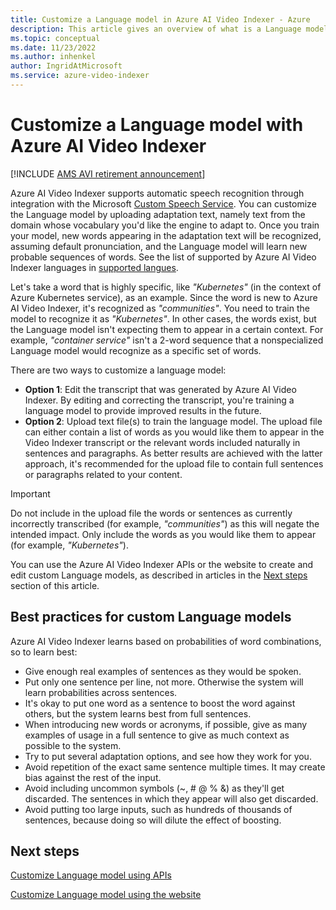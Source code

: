 ```yaml
---
title: Customize a Language model in Azure AI Video Indexer - Azure  
description: This article gives an overview of what is a Language model in Azure AI Video Indexer and how to customize it.
ms.topic: conceptual
ms.date: 11/23/2022
ms.author: inhenkel
author: IngridAtMicrosoft
ms.service: azure-video-indexer
---
```


# Customize a Language model with Azure AI Video Indexer

[!INCLUDE [AMS AVI retirement announcement](./includes/important-ams-retirement-avi-announcement.md)]

Azure AI Video Indexer supports automatic speech recognition through integration with the Microsoft [Custom Speech Service](https://azure.microsoft.com/services/cognitive-services/custom-speech-service/). You can customize the Language model by uploading adaptation text, namely text from the domain whose vocabulary you'd like the engine to adapt to. Once you train your model, new words appearing in the adaptation text will be recognized, assuming default pronunciation, and the Language model will learn new probable sequences of words. See the list of supported by Azure AI Video Indexer languages in [supported langues](language-support.md). 

Let's take a word that is highly specific, like *"Kubernetes"* (in the context of Azure Kubernetes service), as an example. Since the word is new to Azure AI Video Indexer, it's recognized as *"communities"*. You need to train the model to recognize it as *"Kubernetes"*. In other cases, the words exist, but the Language model isn't expecting them to appear in a certain context. For example, *"container service"* isn't a 2-word sequence that a nonspecialized Language model would recognize as a specific set of words.

There are two ways to customize a language model:

- **Option 1**: Edit the transcript that was generated by Azure AI Video Indexer. By editing and correcting the transcript, you're training a language model to provide improved results in the future.
- **Option 2**: Upload text file(s) to train the language model. The upload file can either contain a list of words as you would like them to appear in the Video Indexer transcript or the relevant words included naturally in sentences and paragraphs. As better results are achieved with the latter approach, it's recommended for the upload file to contain full sentences or paragraphs related to your content.
 
> [!Important]
> Do not include in the upload file the words or sentences as currently incorrectly transcribed (for example, *"communities"*) as this will negate the intended impact. 
> Only include the words as you would like them to appear (for example, *"Kubernetes"*).

You can use the Azure AI Video Indexer APIs or the website to create and edit custom Language models, as described in articles in the [Next steps](#next-steps) section of this article.

## Best practices for custom Language models

Azure AI Video Indexer learns based on probabilities of word combinations, so to learn best:

* Give enough real examples of sentences as they would be spoken.
* Put only one sentence per line, not more. Otherwise the system will learn probabilities across sentences.
* It's okay to put one word as a sentence to boost the word against others, but the system learns best from full sentences.
* When introducing new words or acronyms, if possible, give as many examples of usage in a full sentence to give as much context as possible to the system.
* Try to put several adaptation options, and see how they work for you.
* Avoid repetition of the exact same sentence multiple times. It may create bias against the rest of the input.
* Avoid including uncommon symbols (~, # @ % &) as they'll get discarded. The sentences in which they appear will also get discarded.
* Avoid putting too large inputs, such as hundreds of thousands of sentences, because doing so will dilute the effect of boosting.

## Next steps

[Customize Language model using APIs](customize-language-model-with-api.md)

[Customize Language model using the website](customize-language-model-with-website.md)
